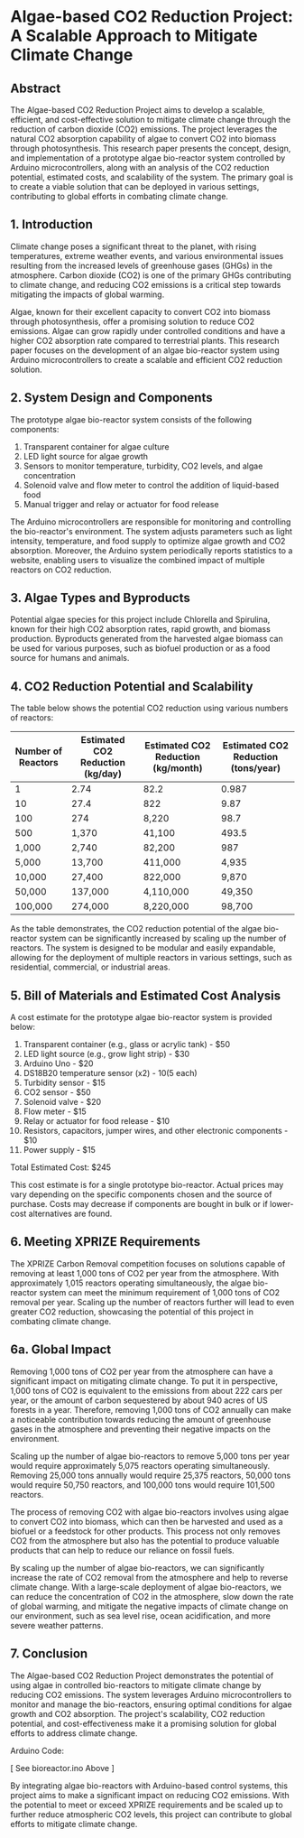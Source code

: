 # Algae-based CO2 Reduction Project: A Scalable Approach to Mitigate Climate Change

## Abstract

The Algae-based CO2 Reduction Project aims to develop a scalable, efficient, and cost-effective solution to mitigate climate change through the reduction of carbon dioxide (CO2) emissions. The project leverages the natural CO2 absorption capability of algae to convert CO2 into biomass through photosynthesis. This research paper presents the concept, design, and implementation of a prototype algae bio-reactor system controlled by Arduino microcontrollers, along with an analysis of the CO2 reduction potential, estimated costs, and scalability of the system. The primary goal is to create a viable solution that can be deployed in various settings, contributing to global efforts in combating climate change.

## 1. Introduction

Climate change poses a significant threat to the planet, with rising temperatures, extreme weather events, and various environmental issues resulting from the increased levels of greenhouse gases (GHGs) in the atmosphere. Carbon dioxide (CO2) is one of the primary GHGs contributing to climate change, and reducing CO2 emissions is a critical step towards mitigating the impacts of global warming.

Algae, known for their excellent capacity to convert CO2 into biomass through photosynthesis, offer a promising solution to reduce CO2 emissions. Algae can grow rapidly under controlled conditions and have a higher CO2 absorption rate compared to terrestrial plants. This research paper focuses on the development of an algae bio-reactor system using Arduino microcontrollers to create a scalable and efficient CO2 reduction solution.

## 2. System Design and Components

The prototype algae bio-reactor system consists of the following components:

1. Transparent container for algae culture
2. LED light source for algae growth
3. Sensors to monitor temperature, turbidity, CO2 levels, and algae concentration
4. Solenoid valve and flow meter to control the addition of liquid-based food
5. Manual trigger and relay or actuator for food release

The Arduino microcontrollers are responsible for monitoring and controlling the bio-reactor's environment. The system adjusts parameters such as light intensity, temperature, and food supply to optimize algae growth and CO2 absorption. Moreover, the Arduino system periodically reports statistics to a website, enabling users to visualize the combined impact of multiple reactors on CO2 reduction.

## 3. Algae Types and Byproducts

Potential algae species for this project include Chlorella and Spirulina, known for their high CO2 absorption rates, rapid growth, and biomass production. Byproducts generated from the harvested algae biomass can be used for various purposes, such as biofuel production or as a food source for humans and animals.

## 4. CO2 Reduction Potential and Scalability

The table below shows the potential CO2 reduction using various numbers of reactors:

| Number of Reactors | Estimated CO2 Reduction (kg/day) | Estimated CO2 Reduction (kg/month) | Estimated CO2 Reduction (tons/year) |
|--------------------|----------------------------------|------------------------------------|-------------------------------------|
| 1                  | 2.74                             | 82.2                               | 0.987                               |
| 10                 | 27.4                             | 822                                | 9.87                                |
| 100                | 274                              | 8,220                              | 98.7                                |
| 500                | 1,370                            | 41,100                             | 493.5                               |
| 1,000              | 2,740                            | 82,200                             | 987                                 |
| 5,000              | 13,700                           | 411,000                            | 4,935                               |
| 10,000             | 27,400                           | 822,000                            | 9,870                               |
| 50,000             | 137,000                          | 4,110,000                          | 49,350                              |
| 100,000            | 274,000                          | 8,220,000                          | 98,700                              |

As the table demonstrates, the CO2 reduction potential of the algae bio-reactor system can be significantly increased by scaling up the number of reactors. The system is designed to be modular and easily expandable, allowing for the deployment of multiple reactors in various settings, such as residential, commercial, or industrial areas.

## 5. Bill of Materials and Estimated Cost Analysis

A cost estimate for the prototype algae bio-reactor system is provided below:

1. Transparent container (e.g., glass or acrylic tank) - $50
2. LED light source (e.g., grow light strip) - $30
3. Arduino Uno - $20
4. DS18B20 temperature sensor (x2) - $10 ($5 each)
5. Turbidity sensor - $15
6. CO2 sensor - $50
7. Solenoid valve - $20
8. Flow meter - $15
9. Relay or actuator for food release - $10
10. Resistors, capacitors, jumper wires, and other electronic components - $10
11. Power supply - $15

Total Estimated Cost: $245

This cost estimate is for a single prototype bio-reactor. Actual prices may vary depending on the specific components chosen and the source of purchase. Costs may decrease if components are bought in bulk or if lower-cost alternatives are found.

## 6. Meeting XPRIZE Requirements

The XPRIZE Carbon Removal competition focuses on solutions capable of removing at least 1,000 tons of CO2 per year from the atmosphere. With approximately 1,015 reactors operating simultaneously, the algae bio-reactor system can meet the minimum requirement of 1,000 tons of CO2 removal per year. Scaling up the number of reactors further will lead to even greater CO2 reduction, showcasing the potential of this project in combating climate change.

## 6a. Global Impact

Removing 1,000 tons of CO2 per year from the atmosphere can have a significant impact on mitigating climate change. To put it in perspective, 1,000 tons of CO2 is equivalent to the emissions from about 222 cars per year, or the amount of carbon sequestered by about 940 acres of US forests in a year. Therefore, removing 1,000 tons of CO2 annually can make a noticeable contribution towards reducing the amount of greenhouse gases in the atmosphere and preventing their negative impacts on the environment.

Scaling up the number of algae bio-reactors to remove 5,000 tons per year would require approximately 5,075 reactors operating simultaneously. Removing 25,000 tons annually would require 25,375 reactors, 50,000 tons would require 50,750 reactors, and 100,000 tons would require 101,500 reactors.

The process of removing CO2 with algae bio-reactors involves using algae to convert CO2 into biomass, which can then be harvested and used as a biofuel or a feedstock for other products. This process not only removes CO2 from the atmosphere but also has the potential to produce valuable products that can help to reduce our reliance on fossil fuels.

By scaling up the number of algae bio-reactors, we can significantly increase the rate of CO2 removal from the atmosphere and help to reverse climate change. With a large-scale deployment of algae bio-reactors, we can reduce the concentration of CO2 in the atmosphere, slow down the rate of global warming, and mitigate the negative impacts of climate change on our environment, such as sea level rise, ocean acidification, and more severe weather patterns.

## 7. Conclusion

The Algae-based CO2 Reduction Project demonstrates the potential of using algae in controlled bio-reactors to mitigate climate change by reducing CO2 emissions. The system leverages Arduino microcontrollers to monitor and manage the bio-reactors, ensuring optimal conditions for algae growth and CO2 absorption. The project's scalability, CO2 reduction potential, and cost-effectiveness make it a promising solution for global efforts to address climate change.

Arduino Code:

[ See bioreactor.ino Above ]

By integrating algae bio-reactors with Arduino-based control systems, this project aims to make a significant impact on reducing CO2 emissions. With the potential to meet or exceed XPRIZE requirements and be scaled up to further reduce atmospheric CO2 levels, this project can contribute to global efforts to mitigate climate change.
